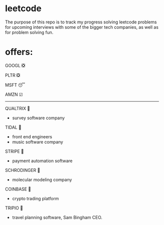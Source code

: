 # leetcode

The purpose of this repo is to track my progress solving leetcode problems for upcoming interviews with some of the bigger tech companies, as well as for problem solving fun.

# offers:

GOOGL ❎

PLTR ❎

MSFT 😴

AMZN &#x2611;

----------------------------------------------------------------------------------------------------------------------

QUALTRIX 🤔
  - survey software company

TIDAL 🤔
  - front end engineers
  - music software company

STRIPE 🤔
  - payment automation software

SCHRODINGER 🤔
  - molecular modeling company

COINBASE 🤔
  - crypto trading platform

TRIPIO 🤔
  - travel planning software, Sam Bingham CEO.
